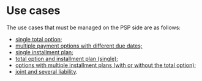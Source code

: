 # Use cases

The use cases that must be managed on the PSP side are as follows:  

* [single total option](single-option-total.md); 
* [multiple payment options with different due dates;](piu-payment-options-con-scadenze-differenti.md) 
* [single installment plan](single-installment-plan.md);
* [total option and installment plan (single)](total-option-and-single-installment-plan.md);
* [options with multiple installment plans (with or without the total option)](options-with-multiple-installment-plans-with-or-without-the-total-option.md); 
* [joint and several liability](joint-and-several-liability.md).